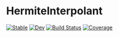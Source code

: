 # HermiteInterpolant

[![Stable](https://img.shields.io/badge/docs-stable-blue.svg)](https://kbarros.github.io/HermiteInterpolant.jl/stable/)
[![Dev](https://img.shields.io/badge/docs-dev-blue.svg)](https://kbarros.github.io/HermiteInterpolant.jl/dev/)
[![Build Status](https://github.com/kbarros/HermiteInterpolant.jl/actions/workflows/CI.yml/badge.svg?branch=main)](https://github.com/kbarros/HermiteInterpolant.jl/actions/workflows/CI.yml?query=branch%3Amain)
[![Coverage](https://codecov.io/gh/kbarros/HermiteInterpolant.jl/branch/main/graph/badge.svg)](https://codecov.io/gh/kbarros/HermiteInterpolant.jl)
